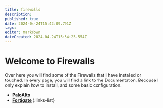 ```yaml
---
title: firewalls
description: 
published: true
date: 2024-04-24T15:42:09.791Z
tags: 
editor: markdown
dateCreated: 2024-04-24T15:34:25.554Z
---
```


# Welcome to Firewalls
Over here you will find some of the Firewalls that I have installed or touched. In every page, you will find a link to the Documentation. Becouse I only explain how to install, and some basic configuration.

- [**PaloAlto**](firewall/paloalto)
- [**Fortigate**](/home/firewalls/fortigate)
  {.links-list}